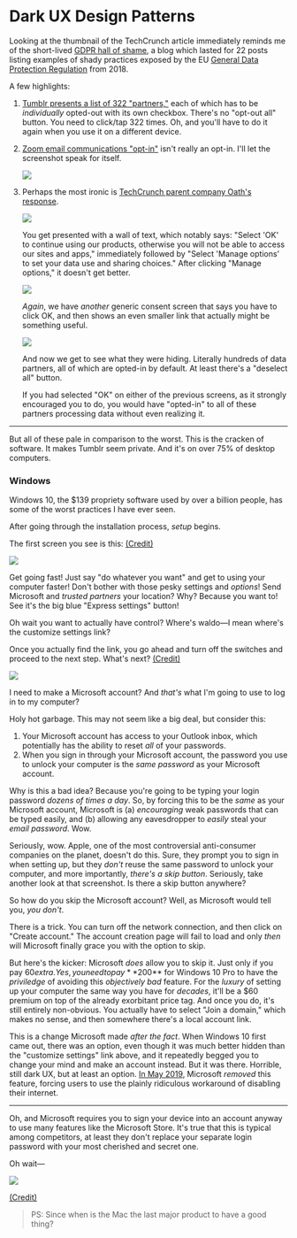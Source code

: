 # Dark UX Design Patterns

Looking at the thumbnail of the TechCrunch article immediately reminds me of the short-lived [GDPR hall of shame](https://web.archive.org/web/20180623153852/https://gdprhallofshame.com/), a blog which lasted for 22 posts listing examples of shady practices exposed by the EU [General Data Protection Regulation](https://en.wikipedia.org/wiki/General_Data_Protection_Regulation) from 2018.

A few highlights:

 1. [Tumblr presents a list of 322 "partners,"](https://web.archive.org/web/20180611073755/https://gdprhallofshame.com/22-to-continue-to-use-tumblr-please-check-these-2-000-boxes/) each of which has to be _individually_ opted-out with its own checkbox. There's no "opt-out all" button. You need to click/tap 322 times. Oh, and you'll have to do it again when you use it on a different device.

 2. [Zoom email communications "opt-in"](https://web.archive.org/web/20180623153852/https://gdprhallofshame.com/17-zoom-that-isnt-how-consent-works/) isn't really an opt-in. I'll let the screenshot speak for itself.
    
    ![](https://web.archive.org/web/20180623165307im_/https://gdprhallofshame.com/content/images/2018/05/zooooooom.jpg)
    
 3. Perhaps the most ironic is [TechCrunch parent company Oath's response](https://web.archive.org/web/20180528093119/https://gdprhallofshame.com/5-techcrunch-engadget-and-oath-cookie-gore/).
    
    ![](https://web.archive.org/web/20180528093119im_/https://gdprhallofshame.com/content/images/2018/05/1.jpg)
    
    You get presented with a wall of text, which notably says: "Select 'OK' to continue using our products, otherwise you will not be able to access our sites and apps," immediately followed by "Select 'Manage options' to set your data use and sharing choices." After clicking "Manage options," it doesn't get better.
    
    ![](https://web.archive.org/web/20180528093119im_/https://gdprhallofshame.com/content/images/2018/05/2.jpg)
    
    _Again_, we have _another_ generic consent screen that says you have to click OK, and then shows an even smaller link that actually might be something useful.
    
    ![](https://web.archive.org/web/20180528093119im_/https://gdprhallofshame.com/content/images/2018/05/omfg.jpg)
    
    And now we get to see what they were hiding. Literally hundreds of data partners, all of which are opted-in by default. At least there's a "deselect all" button.
    
    If you had selected "OK" on either of the previous screens, as it strongly encouraged you to do, you would have "opted-in" to all of these partners processing data without even realizing it.

---

But all of these pale in comparison to the worst. This is the cracken of software. It makes Tumblr seem private. And it's on over 75% of desktop computers.

### Windows

Windows 10, the $139 propriety software used by over a billion people, has some of the worst practices I have ever seen.

After going through the installation process, _setup_ begins.

The first screen you see is this: [(Credit)](https://www.hardwarezone.com.my/feature-heres-step-step-guide-installing-windows-10)

![](https://assets.hardwarezone.com/img/2015/07/W10install-08.jpg)

Get going fast! Just say "do whatever you want" and get to using your computer faster! Don't bother with those pesky settings and _options_! Send Microsoft and _trusted partners_ your location? Why? Because you want to! See it's the big blue "Express settings" button!

Oh wait you want to actually have control? Where's waldo—I mean where's the customize settings link?

Once you actually find the link, you go ahead and turn off the switches and proceed to the next step. What's next? [(Credit)](https://www.windowscentral.com/how-create-local-account-during-windows-10-home-setup-process)

![](https://www.windowscentral.com/sites/wpcentral.com/files/styles/larger/public/field/image/2019/12/local-account-missing-windows-10-home-fix.jpg)

I need to make a Microsoft account? And _that's_ what I'm going to use to log in to my computer?

Holy hot garbage. This may not seem like a big deal, but consider this:

 1. Your Microsoft account has access to your Outlook inbox, which potentially has the ability to reset _all_ of your passwords.
 2. When you sign in through your Microsoft account, the password you use to unlock your computer is the _same password_ as your Microsoft account.

Why is this a bad idea? Because you're going to be typing your login password _dozens of times a day_. So, by forcing this to be the _same_ as your Microsoft account, Microsoft is (a) _encouraging_ weak passwords that can be typed easily, and (b) allowing any eavesdropper to _easily_ steal your _email password_. Wow.

Seriously, wow. Apple, one of the most controversial anti-consumer companies on the planet, doesn't do this. Sure, they prompt you to sign in when setting up, but they _don't_ reuse the same password to unlock your computer, and more importantly, _there's a skip button_. Seriously, take another look at that screenshot. Is there a skip button anywhere?

So how do you skip the Microsoft account? Well, as Microsoft would tell you, _you don't_.

There is a trick. You can turn off the network connection, and then click on "Create account." The account creation page will fail to load and only _then_ will Microsoft finally grace you with the option to skip.

But here's the kicker: Microsoft _does_ allow you to skip it. Just only if you pay $60 extra. Yes, you need to pay **$200** for Windows 10 Pro to have the _priviledge_ of avoiding this _objectively bad_ feature. For the _luxury_ of setting up your computer the same way you have for _decades_, it'll be a $60 premium on top of the already exorbitant price tag. And once you do, it's still entirely non-obvious. You actually have to select "Join a domain," which makes no sense, and then somewhere there's a local account link.

This is a change Microsoft made _after the fact_. When Windows 10 first came out, there was an option, even though it was much better hidden than the "customize settings" link above, and it repeatedly begged you to change your mind and make an account instead. But it was there. Horrible, still dark UX, but at least an option. [In May 2019](https://www.howtogeek.com/442609/confirmed-windows-10-setup-now-prevents-local-account-creation/), Microsoft _removed_ this feature, forcing users to use the plainly ridiculous workaround of disabling their internet.

---

Oh, and Microsoft requires you to sign your device into an account anyway to use many features like the Microsoft Store. It's true that this is typical among competitors, at least they don't replace your separate login password with your most cherished and secret one.

Oh wait—

![](https://s14633.pcdn.co/wp-content/uploads/2017/10/chromebook_setup.jpg)

[(Credit)](https://www.bruceb.com/2017/10/how-to-set-up-a-chromebook/)

> PS: Since when is the Mac the last major product to have a good thing?
